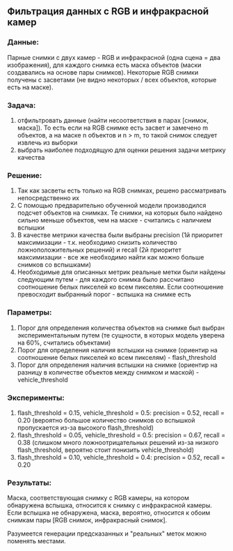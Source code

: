 ## Фильтрация данных с RGB и инфракрасной камер

### Данные: 
Парные снимки с двух камер - RGB и инфракрасной (одна сцена = два изображения), для каждого снимка есть маска объектов (маски создавались на основе пары снимков). Некоторые RGB снимки получены с засветами (не видно некоторых / всех объектов, которые есть на маске).

### Задача: 
1. отфильтровать данные (найти несоответствия в парах [снимок, маска]). То есть если на RGB снимке есть засвет и замечено m объектов, а на маске n объектов и n > m, то такой снимок следует извлечь из выборки
2. выбрать наиболее подходящую для оценки решения задачи метрику качества

### Решение:
1. Так как засветы есть только на RGB снимках, решено рассматривать непосредственно их
2. С помощью предварительно обученной модели производился подсчет объектов на снимках. Те снимки, на которых было найдено сильно меньше объектов, чем на маске - считались с наличием вспышки
3. В качестве метрики качества были выбраны precision (1й приоритет максимизации - т.к. необходимо снизить количество ложноположительных решений) и recall (2й приоритет максимизации - все же необходимо найти как можно больше снимков со вспышками)
4. Необходимые для описанных метрик реальные метки были найдены следующим путем - для каждого снимка было рассчитано соотношение белых пикселей ко всем пикселям. Если соотношение превосходит выбранный порог - вспышка на снимке есть

### Параметры:
1. Порог для определения количества объектов на снимке был выбран экспериментальным путем (те сущности, в которых модель уверена на 60%, считались объектами)
2. Порог для определения наличия вспышки на снимке (ориентир на соотношение белых пикселей ко всем пикселям) - flash_threshold
3. Порог для определения наличия вспышки на снимке (ориентир на разницу в количестве объектов между снимком и маской) - vehicle_threshold

### Эксперименты:
1. flash_threshold = 0.15, vehicle_threshold = 0.5: precision = 0.52, recall = 0.20 (вероятно большое количество снимков со вспышкой пропускается из-за высокого flash_threshold)
2. flash_threshold = 0.05, vehicle_threshold = 0.5: precision = 0.67, recall = 0.38 (слишком много ложноотрицательных решений из-за низкого flash_threshold, вероятно стоит понизить vehicle_threshold)
3. flash_threshold = 0.10, vehicle_threshold = 0.4: precision = 0.52, recall = 0.20

### Результаты:
Маска, соответствующая снимку с RGB камеры, на котором обнаружена вспышка, относится к снимку с инфракрасной камеры. Если вспышка не обнаружена, маска, вероятно, относится к обоим снимкам пары [RGB снимок, инфракрасный снимок].

Разумеется генерации предсказанных и "реальных" меток можно поменять местами.
